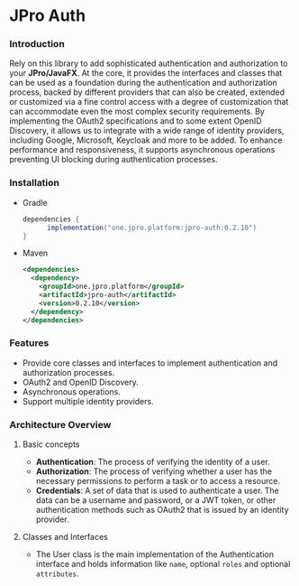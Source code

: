 # JPro Auth

### Introduction
Rely on this library to add sophisticated authentication and authorization to your **JPro/JavaFX**. At the core, it 
provides the interfaces and classes that can be used as a foundation during the authentication and authorization
process, backed by different providers that can also be created, extended or customized via a fine control access with
a degree of customization that can accommodate even the most complex security requirements. By implementing the OAuth2
specifications and to some extent OpenID Discovery, it allows us to integrate with a wide range of identity providers,
including Google, Microsoft, Keycloak and more to be added. To enhance performance and responsiveness, it supports 
asynchronous operations preventing UI blocking during authentication processes.

### Installation
- Gradle
    ```groovy
    dependencies {
          implementation("one.jpro.platform:jpro-auth:0.2.10")
    }
    ```
- Maven
    ```xml
    <dependencies>
      <dependency>
        <groupId>one.jpro.platform</groupId>
        <artifactId>jpro-auth</artifactId>
        <version>0.2.10</version>
      </dependency>
    </dependencies>
    ```

### Features
- Provide core classes and interfaces to implement authentication and authorization processes.
- OAuth2 and OpenID Discovery.
- Asynchronous operations.
- Support multiple identity providers.

### Architecture Overview
1. Basic concepts
   - **Authentication**: The process of verifying the identity of a user.
   - **Authorization**: The process of verifying whether a user has the necessary permissions to perform a task or to
     access a resource.
   - **Credentials**: A set of data that is used to authenticate a user. The data can be a username and password, or a JWT
     token, or other authentication methods such as OAuth2 that is issued by an identity provider.
   
2. Classes and Interfaces
   - The User class is the main implementation of the Authentication interface and holds information like `name`, optional 
   `roles` and optional `attributes`.
